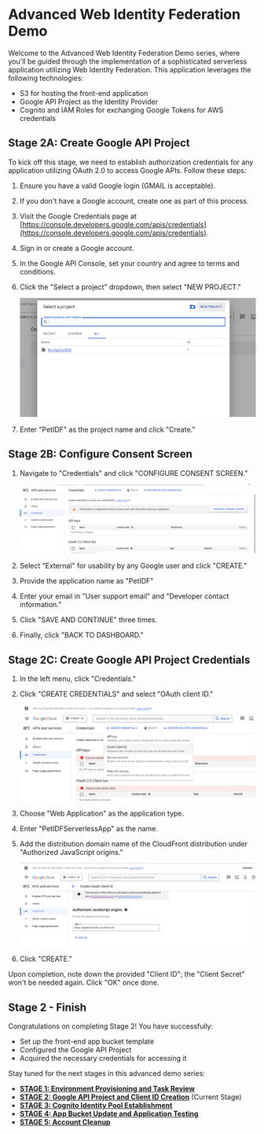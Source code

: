 # Advanced Web Identity Federation Demo

Welcome to the Advanced Web Identity Federation Demo series, where you'll be guided through the implementation of a sophisticated serverless application utilizing Web Identity Federation. This application leverages the following technologies:

- S3 for hosting the front-end application
- Google API Project as the Identity Provider
- Cognito and IAM Roles for exchanging Google Tokens for AWS credentials

## Stage 2A: Create Google API Project

To kick off this stage, we need to establish authorization credentials for any application utilizing OAuth 2.0 to access Google APIs. Follow these steps:

1. Ensure you have a valid Google login (GMAIL is acceptable).
2. If you don't have a Google account, create one as part of this process.
3. Visit the Google Credentials page at [https://console.developers.google.com/apis/credentials](https://console.developers.google.com/apis/credentials).
4. Sign in or create a Google account.
5. In the Google API Console, set your country and agree to terms and conditions.
6. Click the "Select a project" dropdown, then select "NEW PROJECT."
	
	![Untitled](/images/Untitled3.png)
	
7. Enter "PetIDF" as the project name and click "Create."

## Stage 2B: Configure Consent Screen

1. Navigate to "Credentials" and click "CONFIGURE CONSENT SCREEN."

	![Untitled](/images/Untitled4.png)

2. Select "External" for usability by any Google user and click "CREATE."
3. Provide the application name as "PetIDF"
4. Enter your email in "User support email" and "Developer contact information."
5. Click "SAVE AND CONTINUE" three times.
6. Finally, click "BACK TO DASHBOARD."

## Stage 2C: Create Google API Project Credentials

1. In the left menu, click "Credentials."
2. Click "CREATE CREDENTIALS" and select "OAuth client ID."

	![Untitled](/images/Untitled5.png)

3. Choose "Web Application" as the application type.
4. Enter "PetIDFServerlessApp" as the name.
5. Add the distribution domain name of the CloudFront distribution under "Authorized JavaScript origins."

	![Untitled](/images/Untitled6.png)

6. Click "CREATE."

Upon completion, note down the provided "Client ID"; the "Client Secret" won't be needed again. Click "OK" once done.

## Stage 2 - Finish

Congratulations on completing Stage 2! You have successfully:

- Set up the front-end app bucket template
- Configured the Google API Project
- Acquired the necessary credentials for accessing it

Stay tuned for the next stages in this advanced demo series:

- [**STAGE 1: Environment Provisioning and Task Review**](https://github.com/Gbengard/aws-cognito-web-identity-federation/blob/main/Stage1%20-%20Environment%20Provisioning%20and%20Task%20Review.md)
- [**STAGE 2: Google API Project and Client ID Creation**](https://github.com/Gbengard/aws-cognito-web-identity-federation/blob/main/Stage2%20-%20Create%20Google%20API%20Project%20%26%20Client%20ID.md) (Current Stage)
- [**STAGE 3: Cognito Identity Pool Establishment**](https://github.com/Gbengard/aws-cognito-web-identity-federation/blob/main/Stage3%20-%20Create%20Cognito%20Identity%20Pool.md)
- [**STAGE 4: App Bucket Update and Application Testing**](https://github.com/Gbengard/aws-cognito-web-identity-federation/blob/main/Stage4%20-%20Update%20App%20Bucket%20%26%20Test%20Application.md)
- [**STAGE 5: Account Cleanup**](https://github.com/Gbengard/aws-cognito-web-identity-federation/blob/main/Stage5%20-%20Cleanup%20the%20account.md)
